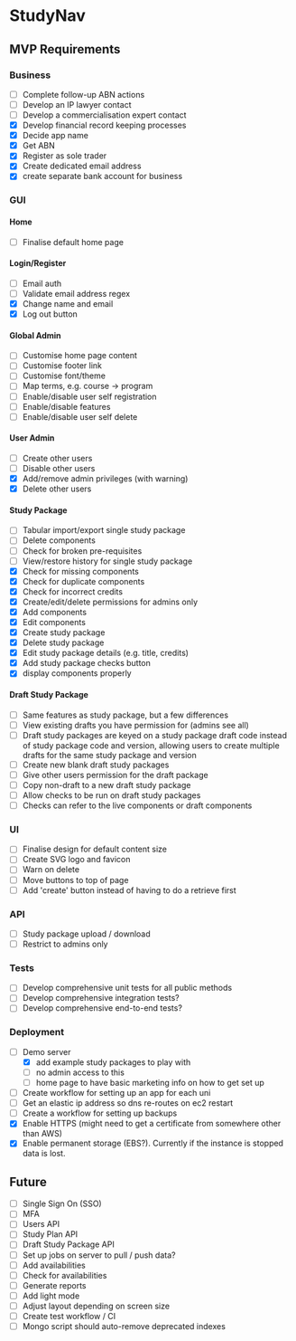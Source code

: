 # StudyNav

## MVP Requirements

### Business

- [ ] Complete follow-up ABN actions
- [ ] Develop an IP lawyer contact
- [ ] Develop a commercialisation expert contact
- [x] Develop financial record keeping processes
- [x] Decide app name
- [x] Get ABN
- [x] Register as sole trader
- [x] Create dedicated email address
- [x] create separate bank account for business

### GUI

#### Home

- [ ] Finalise default home page

#### Login/Register

- [ ] Email auth
- [ ] Validate email address regex
- [x] Change name and email
- [x] Log out button

#### Global Admin

- [ ] Customise home page content
- [ ] Customise footer link
- [ ] Customise font/theme
- [ ] Map terms, e.g. course -> program
- [ ] Enable/disable user self registration
- [ ] Enable/disable features
- [ ] Enable/disable user self delete

#### User Admin

- [ ] Create other users
- [ ] Disable other users
- [x] Add/remove admin privileges (with warning)
- [x] Delete other users

#### Study Package

- [ ] Tabular import/export single study package
- [ ] Delete components
- [ ] Check for broken pre-requisites
- [ ] View/restore history for single study package
- [x] Check for missing components
- [x] Check for duplicate components
- [x] Check for incorrect credits
- [x] Create/edit/delete permissions for admins only
- [x] Add components
- [x] Edit components
- [x] Create study package
- [x] Delete study package
- [x] Edit study package details (e.g. title, credits)
- [x] Add study package checks button
- [x] display components properly

#### Draft Study Package

- [ ] Same features as study package, but a few differences
- [ ] View existing drafts you have permission for (admins see all)
- [ ] Draft study packages are keyed on a study package draft code instead of study package code and version, allowing users to create multiple drafts for the same study package and version
- [ ] Create new blank draft study packages
- [ ] Give other users permission for the draft package
- [ ] Copy non-draft to a new draft study package
- [ ] Allow checks to be run on draft study packages
- [ ] Checks can refer to the live components or draft components

### UI

- [ ] Finalise design for default content size
- [ ] Create SVG logo and favicon
- [ ] Warn on delete
- [ ] Move buttons to top of page
- [ ] Add 'create' button instead of having to do a retrieve first

### API

- [ ] Study package upload / download
- [ ] Restrict to admins only

### Tests

- [ ] Develop comprehensive unit tests for all public methods
- [ ] Develop comprehensive integration tests?
- [ ] Develop comprehensive end-to-end tests?

### Deployment

- [ ] Demo server
	- [x] add example study packages to play with
	- [ ] no admin access to this
	- [ ] home page to have basic marketing info on how to get set up
- [ ] Create workflow for setting up an app for each uni
- [ ] Get an elastic ip address so dns re-routes on ec2 restart
- [ ] Create a workflow for setting up backups
- [x] Enable HTTPS (might need to get a certificate from somewhere other than AWS)
- [x] Enable permanent storage (EBS?). Currently if the instance is stopped data is lost.

## Future

- [ ] Single Sign On (SSO)
- [ ] MFA
- [ ] Users API
- [ ] Study Plan API
- [ ] Draft Study Package API
- [ ] Set up jobs on server to pull / push data?
- [ ] Add availabilities
- [ ] Check for availabilities
- [ ] Generate reports
- [ ] Add light mode
- [ ] Adjust layout depending on screen size
- [ ] Create test workflow / CI
- [ ] Mongo script should auto-remove deprecated indexes

